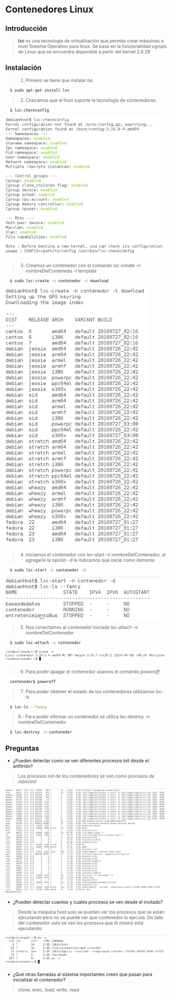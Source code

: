 # Contenedores Linux

## Introducción

> **lxc** es una tecnología de virtualización que permite crear máquinas a nivel Sistema Operativo para linux. Se basa en la funcionalidad cgrups de Linux que se encuentra disponible a partir del kernel 2.6.29

## Instalación

> 1. Primero se tiene que instalar *lxc*

```bash
  $ sudo apt-get install lxc
```
> 2. Checamos que el host soporte la tecnología de contenedores

```bash
  $ lxc-checkconfig
```

![ lxc-checkconfig ](images/1.jpg)

> 3. Creamos un contenedor con el comando lxc-create -n nombreDelContenedo -t template

```bash
  $ sudo lxc-create -n contenedor -t download
```

![ lxc-create ](images/2.jpg)

> 4. Iniciamos el contenedor con lxc-start -n nombreDelContenedor, al agregarle la opción *-d* le indicamos que inicie como demonio

```bash
  $ sudo lxc-start -n contenedor -d
```
![ lxc-create ](images/3.jpg)

> 5. Nos conectamos al contenedor iniciada lxc-attach -n nombreDelContenedor

```bash
  $ sudo lxc-attach -n contenedor
```
![ lxc-attach ](images/4.jpg)

> 6. Para poder apagar el contenedor usamos el comando *poweroff*

```bash
  contenedor$ poweroff
```
> 7. Para poder obtener el estado de los contenedores utilizamos lxc-ls

```bash
  $ lxc-ls --fancy
```

> 8.- Para poder eliminar un contenedor se utiliza lxc-destroy -n nombreDelContenedor

```bash
  $ lxc-destroy -n contenedor
```

## Preguntas

* ¿Pueden detectar como se ven diferentes procesos init desde el anfitrión?

> Los procesos init de los contenedores se ven como procesos de */sbin/init*

![ ps ](images/5.jpg)

* ¿Pueden detectar cuantos y cuales procesos se ven desde el invitado?

> Desde la máquina host solo se pueden ver los procesos que se estan ejecutando pero no se puede ver que contenedor lo ejecuta.
> De lado del contenedor solo se ven los procesos que él mismo está ejecutando

![ ps ](images/6.jpg)

* ¿Qué otras llamadas al sistema importantes creen que pasan para inicializar el contenedor?

> clone, exec, load, write, read